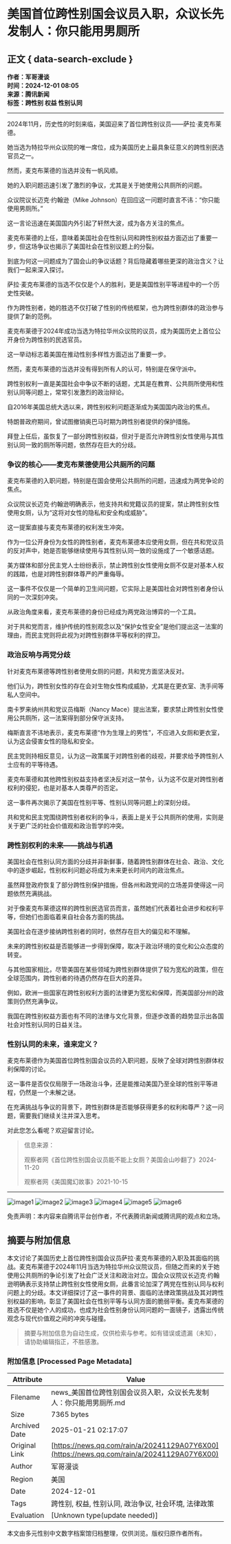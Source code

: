 # 美国首位跨性别国会议员入职，众议长先发制人：你只能用男厕所

## 正文 { data-search-exclude }


**作者：军哥漫谈**  
**时间：2024-12-01 08:05**  
**来源：腾讯新闻**  
**标签：跨性别 权益 性别认同**

---

2024年11月，历史性的时刻来临，美国迎来了首位跨性别议员——萨拉·麦克布莱德。

她当选为特拉华州众议院的唯一席位，成为美国历史上最具象征意义的跨性别民选官员之一。

然而，麦克布莱德的当选并没有一帆风顺。

她的入职问题迅速引发了激烈的争议，尤其是关于她使用公共厕所的问题。

众议院议长迈克·约翰逊（Mike Johnson）在回应这一问题时直言不讳：“你只能使用男厕所。”

这一言论迅速在美国国内外引起了轩然大波，成为各方关注的焦点。

麦克布莱德的上任，意味着美国社会在性别认同和跨性别权益方面迈出了重要一步，但这场争议也揭示了美国社会在性别议题上的分裂。

到底为何这一问题成为了国会山的争议话题？背后隐藏着哪些更深的政治含义？让我们一起来深入探讨。

萨拉·麦克布莱德的当选不仅仅是个人的胜利，更是美国性别平等进程中的一个历史性突破。

作为跨性别者，她的胜选不仅打破了性别的传统框架，也为跨性别群体的政治参与提供了新的范例。

麦克布莱德于2024年成功当选为特拉华州众议院的议员，成为美国历史上首位公开身份为跨性别的民选官员。

这一举动标志着美国在推动性别多样性方面迈出了重要一步。

然而，麦克布莱德的当选并没有得到所有人的认可，特别是在保守派中。

跨性别权利一直是美国社会中争议不断的话题，尤其是在教育、公共厕所使用和性别认同等问题上，常常引发激烈的政治辩论。

自2016年美国总统大选以来，跨性别权利问题逐渐成为美国国内政治的焦点。

特朗普政府期间，曾试图撤销奥巴马时期为跨性别者提供的保护措施。

拜登上任后，虽恢复了一部分跨性别权益，但对于是否允许跨性别女性使用与其性别认同一致的厕所等问题，依然存在巨大的分歧。

### 争议的核心——麦克布莱德使用公共厕所的问题

麦克布莱德的入职问题，特别是在国会使用公共厕所的问题，迅速成为两党争论的焦点。

众议院议长迈克·约翰逊明确表示，他支持共和党籍议员的提案，禁止跨性别女性使用女厕，认为“这将对女性的隐私和安全构成威胁”。

这一提案直接与麦克布莱德的权利发生冲突。

作为一位公开身份为女性的跨性别者，麦克布莱德本应使用女厕，但在共和党议员的反对声中，她是否能够继续使用与其性别认同一致的设施成了一个敏感话题。

美方媒体和部分民主党人士纷纷表示，禁止跨性别女性使用女厕不仅是对基本人权的践踏，也是对跨性别群体尊严的严重侮辱。

这一事件不仅仅是一个简单的卫生间问题，它实际上是美国社会对跨性别者身份认同的一次深刻冲突。

从政治角度来看，麦克布莱德的身份已经成为两党政治博弈的一个工具。

对于共和党而言，维护传统的性别观念以及“保护女性安全”是他们提出这一法案的理由，而民主党则将此视为对跨性别群体平等权利的捍卫。

### 政治反响与两党分歧

针对麦克布莱德等跨性别者使用女厕的问题，共和党方面坚决反对。

他们认为，跨性别女性的存在会对生物女性构成威胁，尤其是在更衣室、洗手间等私人空间中。

南卡罗来纳州共和党议员梅斯（Nancy Mace）提出法案，要求禁止跨性别女性使用公共厕所，这一法案得到部分保守派支持。

梅斯直言不讳地表示，麦克布莱德“作为生理上的男性”，不应进入女厕和更衣室，认为这会侵害女性的隐私和安全。

民主党则持相反意见，认为这一政策属于对跨性别者的歧视，并要求给予跨性别人士应有的平等待遇。

麦克布莱德和其他跨性别权益支持者坚决反对这一禁令，认为这不仅是对跨性别者权利的侵犯，也是对基本人类尊严的否定。

这一事件再次揭示了美国在性别平等、性别认同等问题上的深刻分歧。

共和党和民主党围绕跨性别者权利的争斗，表面上是关于公共厕所的使用，实则是关于更广泛的社会价值观和政治哲学的冲突。

### 跨性别权利的未来——挑战与机遇

美国社会在性别认同方面的分歧并非新鲜事，随着跨性别群体在社会、政治、文化中的逐步崛起，性别权利问题必将成为未来更长时间内的政治焦点。

虽然拜登政府恢复了部分跨性别保护措施，但各州和政党间的立场差异使得这一问题依然充满挑战。

对于像麦克布莱德这样的跨性别民选官员而言，虽然她们代表着社会进步和权利平等，但她们也面临着来自社会各方面的挑战。

美国社会在逐步接纳跨性别者的同时，依然存在巨大的偏见和不理解。

未来的跨性别权益是否能够进一步得到保障，取决于政治环境的变化和公众态度的转变。

与其他国家相比，尽管美国在某些领域为跨性别群体提供了较为宽松的政策，但在全球范围内，跨性别者的待遇仍然存在巨大的差异。

例如，欧洲一些国家在跨性别权利方面的法律更为宽松和保障，而美国部分州的政策则仍然充满争议。

我国在跨性别权益方面也有不同的法律与文化背景，但逐步改善的趋势显示出各国社会对性别认同的日益关注。

### 性别认同的未来，谁来定义？

麦克布莱德作为美国首位跨性别国会议员的入职问题，反映了全球对跨性别群体权利保障的讨论。

这一事件是否仅仅局限于一场政治斗争，还是能推动美国乃至全球的性别平等进程，仍然是一个未解之谜。

在充满挑战与争议的背景下，跨性别群体是否能够获得更多的权利和尊严？这一问题，需要我们继续关注并深入思考。

对此您怎么看呢？欢迎留言讨论。

> 信息来源：
> 
> 观察者网《首位跨性别国会议员能不能上女厕？美国会山吵翻了》2024-11-20
> 
> 观察者网《美国魔幻故事》2021-10-15

---

![image1](https://inews.gtimg.com/news_bt/OKveRVGDWr-hGTrtx3CMqbe5jFLczBaP8y_oAHdufNMHUAA/641)
![image2](https://inews.gtimg.com/news_bt/OCBhYK-hDWI7wOrNh1RGK2w8HTmi94IQIxjHwr4Xlm4PAAA/641)
![image3](https://inews.gtimg.com/news_bt/OYGuYTt8TwoHut0sEsGZ-1ZxLLZZnuYl6Pm87HDcXRpawAA/641)
![image4](https://inews.gtimg.com/news_bt/ObGY63CEJ4S48Q7_GeegeZE8S6-oro3GV41aRRdEYcKhIAA/1000)
![image5](https://inews.gtimg.com/news_bt/OgvF-KpaPwu69E1U-B7oHzRyFwwDAgA-8k9h_7w60AtHsAA/641)
![image6](https://inews.gtimg.com/news_bt/ObSrAZrOUeR3C6i_NmWqu4V9KLyIWAHaA5LPfkXruHVIoAA/641)

免责声明：本内容来自腾讯平台创作者，不代表腾讯新闻或腾讯网的观点和立场。
<!-- tcd_original_link https://news.qq.com/rain/a/20241129A07Y6X00 -->


## 摘要与附加信息

<!-- tcd_abstract -->
本文讨论了美国历史上首位跨性别国会议员萨拉·麦克布莱德的入职及其面临的挑战。麦克布莱德于2024年11月当选为特拉华州众议院议员，但随之而来的关于她使用公共厕所的争论引发了社会广泛关注和政治对立。国会众议院议长迈克·约翰逊明确表示支持禁止跨性别女性使用女厕，此番言论加深了两党在性别认同与权利问题上的分歧。本文详细探讨了这一事件的背景、面临的法律政策挑战及其对跨性别权益的影响，彰显了美国社会在性别平等与认同方面的脆弱平衡。麦克布莱德的胜选不仅是她个人的成功，也成为社会性别身份认同问题的一面镜子，透露出传统观念与现代价值观之间的冲突与碰撞。
<!-- tcd_abstract_end -->

> 摘要与附加信息为自动生成，仅供检索与参考。如有错误或遗漏（未知），请协助编辑指正，不胜感激。

### 附加信息 [Processed Page Metadata]

| Attribute       | Value                                  |
|-----------------|----------------------------------------|
| Filename        | news_美国首位跨性别国会议员入职，众议长先发制人：你只能用男厕所.md                             |
| Size            | 7365 bytes                           |
| Archived Date   | 2025-01-21 02:17:07                             |
| Original Link   | [https://news.qq.com/rain/a/20241129A07Y6X00](https://news.qq.com/rain/a/20241129A07Y6X00)                       |
| Author          | 军哥漫谈                               |
| Region          | 美国                               |
| Date            | 2024-12-01                                 |
| Tags            | 跨性别, 权益, 性别认同, 政治争议, 社会环境, 法律政策                                 |
| Evaluation            | [Unknown type(update needed)]                                 |
<!-- tcd_table_end -->

本文由多元性别中文数字档案馆归档整理，仅供浏览。版权归原作者所有。
